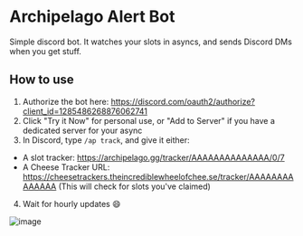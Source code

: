 # Archipelago Alert Bot

Simple discord bot.  It watches your slots in asyncs, and sends Discord DMs when you get stuff.


## How to use

1. Authorize the bot here: https://discord.com/oauth2/authorize?client_id=1285486268876062741
2. Click "Try it Now" for personal use, or "Add to Server" if you have a dedicated server for your async
3. In Discord, type `/ap track`, and give it either:
  - A slot tracker: https://archipelago.gg/tracker/AAAAAAAAAAAAAA/0/7
  - A Cheese Tracker URL: https://cheesetrackers.theincrediblewheelofchee.se/tracker/AAAAAAAAAAAAAA (This will check for slots you've claimed)
4. Wait for hourly updates 😄

![image](https://github.com/user-attachments/assets/6e37d4e7-8562-4b8f-94e0-7d3d21963281)
